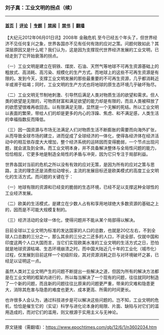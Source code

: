 ### 刘子真：工业文明的拐点（续）

---

#### [首页](../../../..?n3602034) &nbsp;|&nbsp; [评论](../../../../../epoch-comment?n3602034) &nbsp;|&nbsp; [专题](../../../../../epoch-special?n3602034) &nbsp;|&nbsp; [禁闻](../../../../../epoch-news?n3602034) &nbsp;|&nbsp; [禁书](../../../../../books?n3602034) &nbsp;|&nbsp; [翻墙](https://github.com/gfw-breaker/nogfw/blob/master/README.md?n3602034)


<div class="post_content" id="artbody" itemprop="articleBody">
 <!-- article content begin -->
 <p>
  【大纪元2012年06月01日讯】2008年
  <ok href="https://www.epochtimes.com/gb/tag/%E9%87%91%E8%9E%8D%E5%8D%B1%E6%9C%BA.html">
   金融危机
  </ok>
  至今已经五个年头了，但世界经济不见任何复兴之象，世界各国亦不见有任何有效的应对之策。问题何致如此？其深层原因又是什么呢？我们认为，这是因为支撑现代世界经济发展的工业文明，已经走到了它开始衰落的拐点。
 </p>
 <p>
  （一）工业文明是建立在铜铁、煤炭、石油、天然气等地球不可再生资源基础上的粗放式、高消耗、高污染、规模化的生产方式。而地球上的这些不可再生资源是有限的。发到今天，支撑工业文明发展的那些最重要的不可再生资源，几乎都消耗近半或濒于枯竭；同时，工业文明的生产方式也将地球的原生态环境几乎破坏殆尽。
 </p>
 <p>
  （二）工业文明无节制地刺激、引导然后满足人类对物质生活的欲望和需求。但人类的欲望是无限的，可物质财富和满足欲望的能力却是有限的，而且人类被释放了的欲愿望很难再收回去。以有限满足无限，显然是一个无解的死结。所以工业文明以表面的繁荣，带给人们的却是更多的内心的浮躁、焦虑、和不满足感，人类生活的幸福指数反而降低。
 </p>
 <p>
  （三）因一国资源与市场无法满足人们对物质生活不断膨胀的需要而向海外扩张，从而导致全球市场的建立，进而促成了全球经济的一体化，使得各经济体在经济活动中的相互依存度大大增加，整个经济系统的运转因而变得脆弱，一个节点出现问题，就会波及到全体。而工业文明本身，并不具备解决整体与全局性问题的能力，恰恰相反，它更多地是制造全局性的矛盾与冲突，因为它只专注于局部利益。
 </p>
 <p>
  世界各国对当前的危机之所以没有有效的应对无策，是因为所有的应对之策与思路，主流的理念还是消费拉动增长，主流的发展目标还是欧美模式的高度工业文明化的生活方式。而问题的关键在于：
 </p>
 <p>
  （一）地球有限的资源和已经变的脆弱的生态环境，已经不足以支撑这种全球性的工业经济发展。
 </p>
 <p>
  （二）欧美的生活模式，是建立在少数人占有和享用地球绝大多数资源的基础之上的，因而是不可能大规模复制的。
 </p>
 <p>
  （三）经济活动的全球一体化，使得问题并不能从某个局部得以解决。
 </p>
 <p>
  目前全球以工业文明为标准的发达国家的人口的总数，也就是20亿左右，不到全球人口总数的三分之一，那么其余的三分之二还多的人口，不说全部，仅就中国和印度这两个人口大国而言，当它们实现欧美水准的工业文明的生活方式之日，恐怕就是地球资源枯竭、生态环境崩溃之时。而中国大陆近几十年的工业化（城市化）过程，仅发展到目前这样一个初级阶段，其对资源消耗之巨与对环境破坏之甚，已经足以证明这一点。
 </p>
 <p>
  虽然人类对工业文明产生的问题不断提出一些解决之道，但因为所有的解决方法都是在工业文明的框架内进行的，所以每当解决了一个现有的问题，往往就同时制造了一个新的问题，而且新的问题往往比原来的问题更严重，带来的灾难和隐患更大，消除其危害与隐患的难度也更大、成本更高、所需的时间更长。
 </p>
 <p>
  也许很多人会认为，通过科技进步是可以解决这些问题的。岂不知，工业文明的危机，恰恰是催生它的（实证）科学与进化论本身的局限、片面、缺陷与对它们的滥用造成的，而对它们的滥用，则又根源于实用主义与无神论。
 </p>
 <!-- article content end -->
 <div id="below_article_ad">
 </div>
</div>


---

原文链接（需翻墙）：https://www.epochtimes.com/gb/12/6/1/n3602034.htm